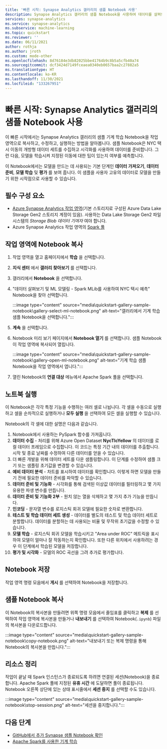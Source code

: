 ```yaml
---
title: '빠른 시작: Synapse Analytics 갤러리의 샘플 Notebook 사용'
description: Synapse Analytics 갤러리의 샘플 Notebook을 사용하여 데이터를 살펴보고 기계 학습 모델을 빌드하는 방법을 알아봅니다.
services: synapse-analytics
ms.service: synapse-analytics
ms.subservice: machine-learning
ms.topic: quickstart
ms.reviewer: ''
ms.date: 06/11/2021
author: rothja
ms.author: jroth
ms.custom: mode-other
ms.openlocfilehash: 8d76184e3db82025bbe41764b9c8b5a5cfb40a74
ms.sourcegitcommit: dcf3424d7149fceaea0340eb0657baa2c27882a5
ms.translationtype: HT
ms.contentlocale: ko-KR
ms.lasthandoff: 11/30/2021
ms.locfileid: "133267951"
---
```

# <a name="quickstart-use-a-sample-notebook-from-the-synapse-analytics-gallery"></a>빠른 시작: Synapse Analytics 갤러리의 샘플 Notebook 사용

이 빠른 시작에서는 Synapse Analytics 갤러리의 샘플 기계 학습 Notebook을 작업 영역으로 복사하고, 수정하고, 실행하는 방법을 알아봅니다.
샘플 Notebook은 NYC 택시 이동의 개방형 데이터 세트를 수집하고 시각화를 사용하여 데이터를 준비합니다. 그런 다음, 모델을 학습시켜 지정된 이동에 대한 팁이 있는지 여부를 예측합니다.

이 Notebook에서는 모델을 만드는 데 사용되는 기본 단계인 **데이터 가져오기**, **데이터 준비**, **모델 학습** 및 **평가** 를 보여 줍니다. 이 샘플을 사용자 고유의 데이터로 모델을 만들기 위한 시작점으로 사용할 수 있습니다.

## <a name="prerequisites"></a>필수 구성 요소

* [Azure Synapse Analytics 작업 영역](../get-started-create-workspace.md)(기본 스토리지로 구성된 Azure Data Lake Storage Gen2 스토리지 계정이 있음). 사용하는 Data Lake Storage Gen2 파일 시스템의 *Storage Blob 데이터 기여자* 여야 합니다.
* Azure Synapse Analytics 작업 영역의 [Spark 풀](../get-started-analyze-spark.md)

## <a name="copy-the-notebook-to-your-workspace"></a>작업 영역에 Notebook 복사

1. 작업 영역을 열고 홈페이지에서 **학습** 을 선택합니다.
1. **지식 센터** 에서 **갤러리 찾아보기** 를 선택합니다.
1. 갤러리에서 **Notebook** 을 선택합니다.
1. "데이터 살펴보기 및 ML 모델링 - Spark MLib를 사용하여 NYC 택시 예측" Notebook을 찾아 선택합니다.

   :::image type="content" source="media\quickstart-gallery-sample-notebook\gallery-select-ml-notebook.png" alt-text="갤러리에서 기계 학습 샘플 Notebook을 선택합니다.":::

1. **계속** 을 선택합니다.
1. Notebook 미리 보기 페이지에서 **Notebook 열기** 를 선택합니다. 샘플 Notebook이 작업 영역에 복사되어 열립니다.

    :::image type="content" source="media\quickstart-gallery-sample-notebook\gallery-open-ml-notebook.png" alt-text="기계 학습 샘플 Notebook을 작업 영역에서 엽니다.":::

1. 열린 Notebook의 **연결 대상** 메뉴에서 Apache Spark 풀을 선택합니다.

## <a name="run-the-notebook"></a>노트북 실행

이 Notebook은 각각 특정 기능을 수행하는 여러 셀로 나뉩니다.
각 셀을 수동으로 실행하고 셀을 순차적으로 실행하거나 **모두 실행** 을 선택하여 모든 셀을 실행할 수 있습니다.

Notebook의 각 셀에 대한 설명은 다음과 같습니다.

1. Notebook에서 사용하는 PySpark 함수를 가져옵니다.
1. **데이터 수집** - 처리를 위해 Azure Open Dataset **NycTlcYellow** 의 데이터를 로컬 데이터 프레임으로 수집합니다. 이 코드는 특정 기간 내의 데이터를 추출합니다. 시작 및 종료 날짜를 수정하여 다른 데이터를 얻을 수 있습니다.
1. 더 빠른 개발을 위해 데이터 세트를 다운 샘플링합니다. 이 단계를 수정하여 샘플 크기 또는 샘플링 초기값을 변경할 수 있습니다.
1. **예비 데이터 분석** - 차트를 표시하여 데이터를 확인합니다. 이렇게 하면 모델을 만들기 전에 필요한 데이터 준비를 파악할 수 있습니다.
1. **데이터 준비 및 기능화** - 시각화를 통해 검색된 이상값 데이터를 필터링하고 몇 가지 유용한 파생 변수를 만듭니다.
1. **데이터 준비 및 기능화 2부** - 원치 않는 열을 삭제하고 몇 가지 추가 기능을 만듭니다.
1. **인코딩** - 문자열 변수를 로지스틱 회귀 모델에 필요한 숫자로 변환합니다.
1. **테스트 및 학습 데이터 세트 생성** - 데이터를 별도의 테스트 및 학습 데이터 세트로 분할합니다. 데이터를 분할하는 데 사용되는 비율 및 무작위 초기값을 수정할 수 있습니다.
1. **모델 학습** - 로지스틱 회귀 모델을 학습시키고 "Area under ROC" 메트릭을 표시하여 모델이 얼마나 잘 작동하는지 확인합니다. 또한 다른 위치에서 사용하려는 경우 이 단계에서 학습된 모델을 저장합니다.
1. **평가 및 시각화** - 모델의 ROC 곡선을 그려 추가로 평가합니다.

## <a name="save-the-notebook"></a>Notebook 저장

작업 영역 명령 모음에서 **게시** 를 선택하여 Notebook을 저장합니다.

## <a name="copying-the-sample-notebook"></a>샘플 Notebook 복사

이 Notebook의 복사본을 만들려면 위쪽 명령 모음에서 줄임표를 클릭하고 **복제** 를 선택하여 작업 영역에 복사본을 만들거나 **내보내기** 를 선택하여 Notebook(`.ipynb`) 파일의 복사본을 다운로드합니다.

:::image type="content" source="media\quickstart-gallery-sample-notebook\copy-notebook.png" alt-text="내보내기 또는 복제 명령을 통해 Notebook의 복사본을 만듭니다.":::

## <a name="clean-up-resources"></a>리소스 정리

작업이 끝날 때 Spark 인스턴스가 종료되도록 하려면 연결된 세션(Notebook)을 종료합니다. Apache Spark 풀에 지정된 **유휴 시간** 에 도달하면 풀이 종료됩니다. Notebook 오른쪽 상단에 있는 상태 표시줄에서 **세션 중지** 를 선택할 수도 있습니다.

:::image type="content" source="media\quickstart-gallery-sample-notebook\stop-session.png" alt-text="세션을 중지합니다.":::

## <a name="next-steps"></a>다음 단계

* [GitHub에서 추가 Synapse 샘플 Notebook 확인](https://github.com/Azure-Samples/Synapse/tree/main/MachineLearning)
* [Apache Spark를 사용한 기계 학습](../spark/apache-spark-machine-learning-concept.md)
